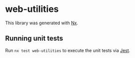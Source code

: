 # web-utilities

This library was generated with [Nx](https://nx.dev).

## Running unit tests

Run `nx test web-utilities` to execute the unit tests via [Jest](https://jestjs.io).
